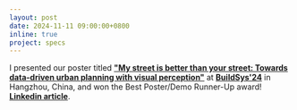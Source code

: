 ```yaml
---
layout: post
date: 2024-11-11 09:00:00+0800
inline: true
project: specs
---
```


I presented our poster titled [**"My street is better than your street: Towards data-driven urban planning with visual perception"**](https://dl.acm.org/doi/10.1145/3671127.3698700) at [**BuildSys'24**](https://buildsys.acm.org/2024/) in Hangzhou, China, and won the Best Poster/Demo Runner-Up award! [**Linkedin article**](https://www.linkedin.com/feed/update/urn:li:activity:7261559530931527680/).


